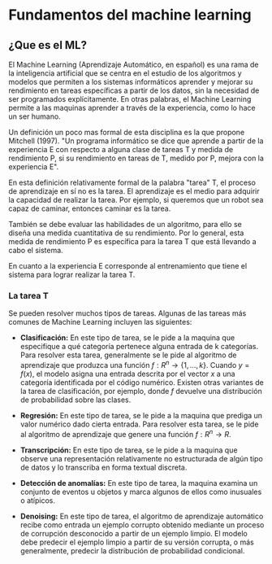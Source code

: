 # Fundamentos del machine learning

## ¿Que es el ML?
El Machine Learning (Aprendizaje Automático, en español) es una rama de la inteligencia artificial que se centra en el estudio de los algoritmos y modelos que permiten a los sistemas informáticos aprender y mejorar su rendimiento en tareas específicas a partir de los datos, sin la necesidad de ser programados explícitamente. En otras palabras, el Machine Learning permite a las maquinas aprender a través de la experiencia, como lo hace un ser humano.

Un definición un poco mas formal de esta disciplina es la que propone Mitchell (1997). "Un programa informático se dice que aprende a partir de la experiencia E con respecto a alguna clase de tareas T y medida de rendimiento P, si su rendimiento en tareas de T, medido por P, mejora con la experiencia E".

En esta definición relativamente formal de la palabra "tarea" T, el proceso de aprendizaje en sí no es la tarea. El aprendizaje es el medio para adquirir la capacidad de realizar la tarea. Por ejemplo, si queremos que un robot sea capaz de caminar, entonces caminar es la tarea.

También se debe evaluar las habilidades de un algoritmo, para ello se diseña una medida cuantitativa de su rendimiento. Por lo general, esta medida de rendimiento P es específica para la tarea T que está llevando a cabo el sistema.

En cuanto a la experiencia E corresponde al entrenamiento que tiene el sistema para lograr realizar la tarea T.

### La tarea T
Se pueden resolver muchos tipos de tareas. Algunas de las tareas más comunes de Machine Learning incluyen las siguientes:

- **Clasificación:** En este tipo de tarea, se le pide a la maquina que especifique a qué categoría pertenece alguna entrada de k categorías. Para resolver esta tarea, generalmente se le pide al algoritmo de aprendizaje que produzca una función $f: R^n \to \{ 1, \dots, k\}$. Cuando $y = f(x)$, el modelo asigna una entrada descrita por el vector $x$ a una categoría identificada por el código numérico. Existen otras variantes de la tarea de clasificación, por ejemplo, donde $f$ devuelve una distribución de probabilidad sobre las clases.

- **Regresión:** En este tipo de tarea, se le pide a la maquina que prediga un valor numérico dado cierta entrada. Para resolver esta tarea, se le pide al algoritmo de aprendizaje que genere una función $f: R^n \to R$.

- **Transcripción:** En este tipo de tarea, se le pide a la maquina que observe una representación relativamente no estructurada de algún tipo de datos y lo transcriba en forma textual discreta.

- **Detección de anomalías:** En este tipo de tarea, la maquina examina un conjunto de eventos u objetos y marca algunos de ellos como inusuales o atípicos.

- **Denoising:** En este tipo de tarea, el algoritmo de aprendizaje automático recibe como entrada un ejemplo corrupto obtenido mediante un proceso de corrupción desconocido a partir de un ejemplo limpio. El modelo debe predecir el ejemplo limpio a partir de su versión corrupta, o más generalmente, predecir la distribución de probabilidad condicional.